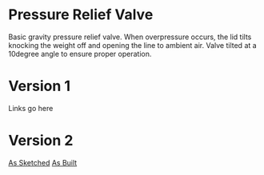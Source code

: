 # Pressure Relief Valve
Basic gravity pressure relief valve. When overpressure occurs, the lid tilts knocking the weight off and opening the line to ambient air. Valve tilted at a 10degree angle to ensure proper operation. 

# Version 1
Links go here

# Version 2
[As Sketched](System/RawDesigns/)
[As Built](System/Images/PRV.jpg)
